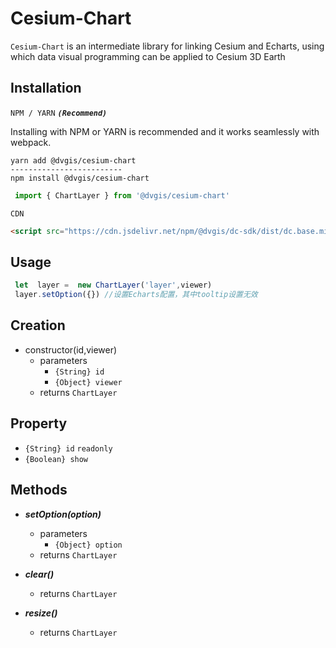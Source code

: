 # Cesium-Chart 

`Cesium-Chart` is an intermediate library for linking Cesium and Echarts, using which data visual programming can be applied to Cesium 3D Earth

## Installation


`NPM / YARN` **_`(Recommend)`_**

Installing with NPM or YARN is recommended and it works seamlessly with webpack.

```shell
yarn add @dvgis/cesium-chart
-------------------------
npm install @dvgis/cesium-chart
```

```js
 import { ChartLayer } from '@dvgis/cesium-chart'
```

`CDN`

```html
<script src="https://cdn.jsdelivr.net/npm/@dvgis/dc-sdk/dist/dc.base.min.js"></script>
```

## Usage

```js
 let  layer =  new ChartLayer('layer',viewer)
 layer.setOption({}) //设置Echarts配置，其中tooltip设置无效
```

## Creation

 - constructor(id,viewer)
   - parameters
     - `{String} id`
     - `{Object} viewer`
   - returns `ChartLayer`

## Property
 
- `{String} id` `readonly`
- `{Boolean} show` 

## Methods

- **_setOption(option)_**
    - parameters
        - `{Object} option`
    - returns `ChartLayer`

- **_clear()_**
  - returns `ChartLayer`

- **_resize()_**
    - returns `ChartLayer`